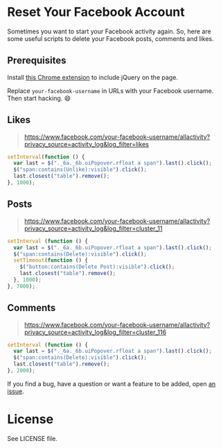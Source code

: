 Reset Your Facebook Account
===========================

Sometimes you want to start your Facebook activity again. So, here are some useful scripts to delete your Facebook posts, comments and likes.

## Prerequisites
Install [this Chrome extension](https://chrome.google.com/webstore/detail/jquery-injector/indebdooekgjhkncmgbkeopjebofdoid?hl=en) to include jQuery on the page.

Replace `your-facebook-username` in URLs with your Facebook username. Then start hacking. :smile:

## Likes

> https://www.facebook.com/your-facebook-username/allactivity?privacy_source=activity_log&log_filter=likes

```js
setInterval(function () {
  var last = $("._6a._6b.uiPopover.rfloat a span").last().click();
  $("span:contains(Unlike):visible").click();
  last.closest("table").remove();
}, 1000);
```

## Posts

> https://www.facebook.com/your-facebook-username/allactivity?privacy_source=activity_log&log_filter=cluster_11

```js
setInterval (function () {
  var last = $("._6a._6b.uiPopover.rfloat a span").last().click();
  $("span:contains(Delete):visible").click();
  setTimeout(function () {
    $("button:contains(Delete Post):visible").click();
    last.closest("table").remove();
  }, 1000);
}, 7000);
```

## Comments

> https://www.facebook.com/your-facebook-username/allactivity?privacy_source=activity_log&log_filter=cluster_116

```js
setInterval (function () {
  var last = $("._6a._6b.uiPopover.rfloat a span").last().click();
  $("span:contains(Delete):visible").click();
  last.closest("table").remove();
}, 2000);
```

If you find a bug, have a question or want a feature to be added, open [an issue](https://github.com/IonicaBizau/reset-your-facebook-account/issues).

# License
See LICENSE file.
